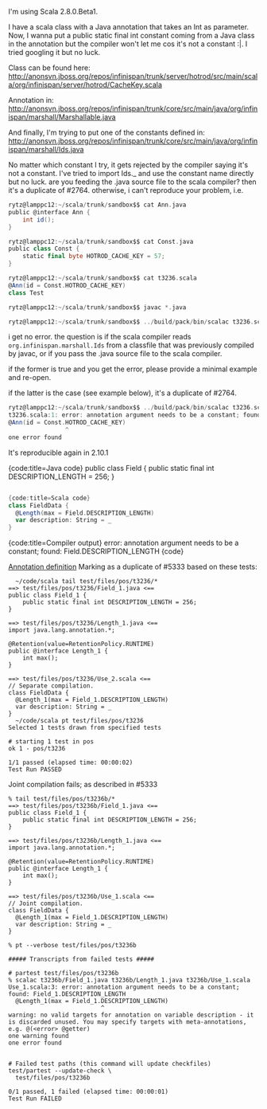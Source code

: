 I'm using Scala 2.8.0.Beta1.

I have a scala class with a Java annotation that takes an Int as parameter. Now, I wanna put a public static final int constant coming from a Java class in the annotation but the compiler won't let me cos it's not a constant :|. I tried googling it but no luck.

Class can be found here:
http://anonsvn.jboss.org/repos/infinispan/trunk/server/hotrod/src/main/scala/org/infinispan/server/hotrod/CacheKey.scala

Annotation in:
http://anonsvn.jboss.org/repos/infinispan/trunk/core/src/main/java/org/infinispan/marshall/Marshallable.java

And finally, I'm trying to put one of the constants defined in:
http://anonsvn.jboss.org/repos/infinispan/trunk/core/src/main/java/org/infinispan/marshall/Ids.java

No matter which constant I try, it gets rejected by the compiler saying it's not a constant. I've tried to import Ids._ and use the constant name directly but no luck.
are you feeding the .java source file to the scala compiler? then it's a duplicate of #2764. otherwise, i can't reproduce your problem, i.e.

```scala
rytz@lamppc12:~/scala/trunk/sandbox$$ cat Ann.java 
public @interface Ann {
    int id();
}

rytz@lamppc12:~/scala/trunk/sandbox$$ cat Const.java 
public class Const {
    static final byte HOTROD_CACHE_KEY = 57;
}

rytz@lamppc12:~/scala/trunk/sandbox$$ cat t3236.scala 
@Ann(id = Const.HOTROD_CACHE_KEY)
class Test

rytz@lamppc12:~/scala/trunk/sandbox$$ javac *.java

rytz@lamppc12:~/scala/trunk/sandbox$$ ../build/pack/bin/scalac t3236.scala 
```

i get no error.
the question is if the scala compiler reads `org.infinispan.marshall.Ids` from a classfile that was previously compiled by javac, or if you pass the .java source file to the scala compiler.

if the former is true and you get the error, please provide a minimal example and re-open.

if the latter is the case (see example below), it's a duplicate of #2764.


```scala
rytz@lamppc12:~/scala/trunk/sandbox$$ ../build/pack/bin/scalac t3236.scala Ann.java Const.java 
t3236.scala:1: error: annotation argument needs to be a constant; found: Const.HOTROD_CACHE_KEY
@Ann(id = Const.HOTROD_CACHE_KEY)
                ^
one error found
```
It's reproducible again in 2.10.1

{code:title=Java code}
public class Field {
    public static final int DESCRIPTION_LENGTH = 256;
}
```scala

{code:title=Scala code} 
class FieldData {
  @Length(max = Field.DESCRIPTION_LENGTH)
  var description: String = _
}
```

{code:title=Compiler output}
error: annotation argument needs to be a constant; found: Field.DESCRIPTION_LENGTH
{code}

[Annotation definition](http://docs.jboss.org/hibernate/validator/4.1/api/org/hibernate/validator/constraints/Length.html)
Marking as a duplicate of #5333 based on these tests:

```
  ~/code/scala tail test/files/pos/t3236/*
==> test/files/pos/t3236/Field_1.java <==
public class Field_1 {
    public static final int DESCRIPTION_LENGTH = 256;
}

==> test/files/pos/t3236/Length_1.java <==
import java.lang.annotation.*;

@Retention(value=RetentionPolicy.RUNTIME)
public @interface Length_1 {
	int max();
}

==> test/files/pos/t3236/Use_2.scala <==
// Separate compilation.
class FieldData {
  @Length_1(max = Field_1.DESCRIPTION_LENGTH)
  var description: String = _
}
  ~/code/scala pt test/files/pos/t3236
Selected 1 tests drawn from specified tests

# starting 1 test in pos
ok 1 - pos/t3236

1/1 passed (elapsed time: 00:00:02)
Test Run PASSED
```

Joint compilation fails; as described in #5333
```
% tail test/files/pos/t3236b/*
==> test/files/pos/t3236b/Field_1.java <==
public class Field_1 {
    public static final int DESCRIPTION_LENGTH = 256;
}

==> test/files/pos/t3236b/Length_1.java <==
import java.lang.annotation.*;

@Retention(value=RetentionPolicy.RUNTIME)
public @interface Length_1 {
	int max();
}

==> test/files/pos/t3236b/Use_1.scala <==
// Joint compilation.
class FieldData {
  @Length_1(max = Field_1.DESCRIPTION_LENGTH)
  var description: String = _
}

% pt --verbose test/files/pos/t3236b

##### Transcripts from failed tests #####

# partest test/files/pos/t3236b
% scalac t3236b/Field_1.java t3236b/Length_1.java t3236b/Use_1.scala
Use_1.scala:3: error: annotation argument needs to be a constant; found: Field_1.DESCRIPTION_LENGTH
  @Length_1(max = Field_1.DESCRIPTION_LENGTH)
                          ^
warning: no valid targets for annotation on variable description - it is discarded unused. You may specify targets with meta-annotations, e.g. @(<error> @getter)
one warning found
one error found


# Failed test paths (this command will update checkfiles)
test/partest --update-check \
  test/files/pos/t3236b

0/1 passed, 1 failed (elapsed time: 00:00:01)
Test Run FAILED
```

